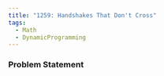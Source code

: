 ```yaml
---
title: "1259: Handshakes That Don't Cross"
tags:
  - Math
  - DynamicProgramming
---
```

### Problem Statement

